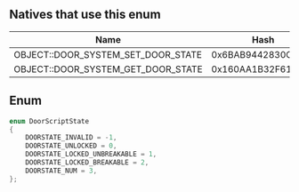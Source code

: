 ## Natives that use this enum
| Name                                   | Hash               |
|----------------------------------------|--------------------|
| OBJECT::DOOR\_SYSTEM\_SET\_DOOR\_STATE | 0x6BAB9442830C7F53 |
| OBJECT::DOOR\_SYSTEM\_GET\_DOOR\_STATE | 0x160AA1B32F6139B8 |
## Enum
```cpp
enum DoorScriptState
{
	DOORSTATE_INVALID = -1,
	DOORSTATE_UNLOCKED = 0,
	DOORSTATE_LOCKED_UNBREAKABLE = 1,
	DOORSTATE_LOCKED_BREAKABLE = 2,
	DOORSTATE_NUM = 3,
};
```
